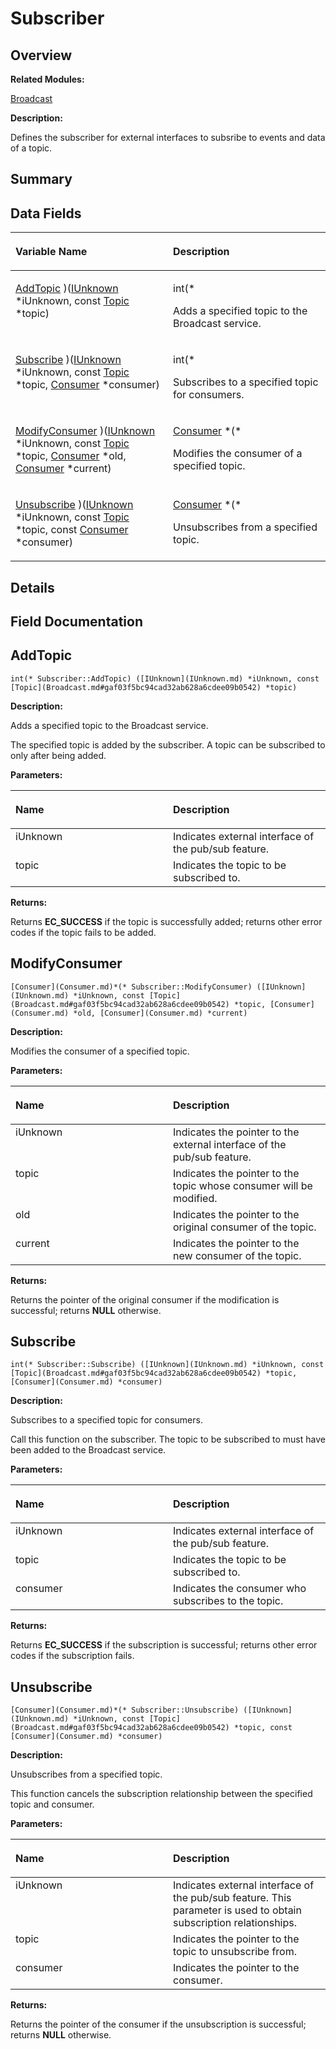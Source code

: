 # Subscriber<a name="ZH-CN_TOPIC_0000001055078177"></a>

## **Overview**<a name="section1050269424093537"></a>

**Related Modules:**

[Broadcast](Broadcast.md)

**Description:**

Defines the subscriber for external interfaces to subsribe to events and data of a topic. 

## **Summary**<a name="section862661270093537"></a>

## Data Fields<a name="pub-attribs"></a>

<a name="table1539514791093537"></a>
<table><thead align="left"><tr id="row1788803926093537"><th class="cellrowborder" valign="top" width="50%" id="mcps1.1.3.1.1"><p id="p766026475093537"><a name="p766026475093537"></a><a name="p766026475093537"></a>Variable Name</p>
</th>
<th class="cellrowborder" valign="top" width="50%" id="mcps1.1.3.1.2"><p id="p1823566822093537"><a name="p1823566822093537"></a><a name="p1823566822093537"></a>Description</p>
</th>
</tr>
</thead>
<tbody><tr id="row1359810130093537"><td class="cellrowborder" valign="top" width="50%" headers="mcps1.1.3.1.1 "><p id="p63729988093537"><a name="p63729988093537"></a><a name="p63729988093537"></a><a href="Subscriber.md#afc91fc1255ae42cba3d037bbe27096fd">AddTopic</a> )(<a href="IUnknown.md">IUnknown</a> *iUnknown, const <a href="Broadcast.md#gaf03f5bc94cad32ab628a6cdee09b0542">Topic</a> *topic)</p>
</td>
<td class="cellrowborder" valign="top" width="50%" headers="mcps1.1.3.1.2 "><p id="p1063501753093537"><a name="p1063501753093537"></a><a name="p1063501753093537"></a>int(*&nbsp;</p>
<p id="p1008725260093537"><a name="p1008725260093537"></a><a name="p1008725260093537"></a>Adds a specified topic to the Broadcast service. </p>
</td>
</tr>
<tr id="row754507280093537"><td class="cellrowborder" valign="top" width="50%" headers="mcps1.1.3.1.1 "><p id="p570727750093537"><a name="p570727750093537"></a><a name="p570727750093537"></a><a href="Subscriber.md#a963e7a8519c854662e8ba901d08838ee">Subscribe</a> )(<a href="IUnknown.md">IUnknown</a> *iUnknown, const <a href="Broadcast.md#gaf03f5bc94cad32ab628a6cdee09b0542">Topic</a> *topic, <a href="Consumer.md">Consumer</a> *consumer)</p>
</td>
<td class="cellrowborder" valign="top" width="50%" headers="mcps1.1.3.1.2 "><p id="p1432510775093537"><a name="p1432510775093537"></a><a name="p1432510775093537"></a>int(*&nbsp;</p>
<p id="p1859182098093537"><a name="p1859182098093537"></a><a name="p1859182098093537"></a>Subscribes to a specified topic for consumers. </p>
</td>
</tr>
<tr id="row920432738093537"><td class="cellrowborder" valign="top" width="50%" headers="mcps1.1.3.1.1 "><p id="p718608506093537"><a name="p718608506093537"></a><a name="p718608506093537"></a><a href="Subscriber.md#ab61beca9e502b1f6098ed49956a9ad51">ModifyConsumer</a> )(<a href="IUnknown.md">IUnknown</a> *iUnknown, const <a href="Broadcast.md#gaf03f5bc94cad32ab628a6cdee09b0542">Topic</a> *topic, <a href="Consumer.md">Consumer</a> *old, <a href="Consumer.md">Consumer</a> *current)</p>
</td>
<td class="cellrowborder" valign="top" width="50%" headers="mcps1.1.3.1.2 "><p id="p847062150093537"><a name="p847062150093537"></a><a name="p847062150093537"></a><a href="Consumer.md">Consumer</a> *(*&nbsp;</p>
<p id="p2104975475093537"><a name="p2104975475093537"></a><a name="p2104975475093537"></a>Modifies the consumer of a specified topic. </p>
</td>
</tr>
<tr id="row665590722093537"><td class="cellrowborder" valign="top" width="50%" headers="mcps1.1.3.1.1 "><p id="p1856891713093537"><a name="p1856891713093537"></a><a name="p1856891713093537"></a><a href="Subscriber.md#a37a99e64f59194d8f2191b91f566f0f4">Unsubscribe</a> )(<a href="IUnknown.md">IUnknown</a> *iUnknown, const <a href="Broadcast.md#gaf03f5bc94cad32ab628a6cdee09b0542">Topic</a> *topic, const <a href="Consumer.md">Consumer</a> *consumer)</p>
</td>
<td class="cellrowborder" valign="top" width="50%" headers="mcps1.1.3.1.2 "><p id="p423667569093537"><a name="p423667569093537"></a><a name="p423667569093537"></a><a href="Consumer.md">Consumer</a> *(*&nbsp;</p>
<p id="p2100116055093537"><a name="p2100116055093537"></a><a name="p2100116055093537"></a>Unsubscribes from a specified topic. </p>
</td>
</tr>
</tbody>
</table>

## **Details**<a name="section363792219093537"></a>

## **Field Documentation**<a name="section1277719032093537"></a>

## AddTopic<a name="afc91fc1255ae42cba3d037bbe27096fd"></a>

```
int(* Subscriber::AddTopic) ([IUnknown](IUnknown.md) *iUnknown, const [Topic](Broadcast.md#gaf03f5bc94cad32ab628a6cdee09b0542) *topic)
```

 **Description:**

Adds a specified topic to the Broadcast service. 

The specified topic is added by the subscriber. A topic can be subscribed to only after being added. 

**Parameters:**

<a name="table619493823093537"></a>
<table><thead align="left"><tr id="row508902310093537"><th class="cellrowborder" valign="top" width="50%" id="mcps1.1.3.1.1"><p id="p1926447983093537"><a name="p1926447983093537"></a><a name="p1926447983093537"></a>Name</p>
</th>
<th class="cellrowborder" valign="top" width="50%" id="mcps1.1.3.1.2"><p id="p522244406093537"><a name="p522244406093537"></a><a name="p522244406093537"></a>Description</p>
</th>
</tr>
</thead>
<tbody><tr id="row1010057299093537"><td class="cellrowborder" valign="top" width="50%" headers="mcps1.1.3.1.1 ">iUnknown</td>
<td class="cellrowborder" valign="top" width="50%" headers="mcps1.1.3.1.2 ">Indicates external interface of the pub/sub feature. </td>
</tr>
<tr id="row1345178850093537"><td class="cellrowborder" valign="top" width="50%" headers="mcps1.1.3.1.1 ">topic</td>
<td class="cellrowborder" valign="top" width="50%" headers="mcps1.1.3.1.2 ">Indicates the topic to be subscribed to. </td>
</tr>
</tbody>
</table>

**Returns:**

Returns  **EC\_SUCCESS**  if the topic is successfully added; returns other error codes if the topic fails to be added. 



## ModifyConsumer<a name="ab61beca9e502b1f6098ed49956a9ad51"></a>

```
[Consumer](Consumer.md)*(* Subscriber::ModifyConsumer) ([IUnknown](IUnknown.md) *iUnknown, const [Topic](Broadcast.md#gaf03f5bc94cad32ab628a6cdee09b0542) *topic, [Consumer](Consumer.md) *old, [Consumer](Consumer.md) *current)
```

 **Description:**

Modifies the consumer of a specified topic. 

**Parameters:**

<a name="table431343910093537"></a>
<table><thead align="left"><tr id="row1092943418093537"><th class="cellrowborder" valign="top" width="50%" id="mcps1.1.3.1.1"><p id="p717556086093537"><a name="p717556086093537"></a><a name="p717556086093537"></a>Name</p>
</th>
<th class="cellrowborder" valign="top" width="50%" id="mcps1.1.3.1.2"><p id="p1268419718093537"><a name="p1268419718093537"></a><a name="p1268419718093537"></a>Description</p>
</th>
</tr>
</thead>
<tbody><tr id="row809148142093537"><td class="cellrowborder" valign="top" width="50%" headers="mcps1.1.3.1.1 ">iUnknown</td>
<td class="cellrowborder" valign="top" width="50%" headers="mcps1.1.3.1.2 ">Indicates the pointer to the external interface of the pub/sub feature. </td>
</tr>
<tr id="row1022001506093537"><td class="cellrowborder" valign="top" width="50%" headers="mcps1.1.3.1.1 ">topic</td>
<td class="cellrowborder" valign="top" width="50%" headers="mcps1.1.3.1.2 ">Indicates the pointer to the topic whose consumer will be modified. </td>
</tr>
<tr id="row1070989152093537"><td class="cellrowborder" valign="top" width="50%" headers="mcps1.1.3.1.1 ">old</td>
<td class="cellrowborder" valign="top" width="50%" headers="mcps1.1.3.1.2 ">Indicates the pointer to the original consumer of the topic. </td>
</tr>
<tr id="row789008962093537"><td class="cellrowborder" valign="top" width="50%" headers="mcps1.1.3.1.1 ">current</td>
<td class="cellrowborder" valign="top" width="50%" headers="mcps1.1.3.1.2 ">Indicates the pointer to the new consumer of the topic. </td>
</tr>
</tbody>
</table>

**Returns:**

Returns the pointer of the original consumer if the modification is successful; returns  **NULL**  otherwise. 



## Subscribe<a name="a963e7a8519c854662e8ba901d08838ee"></a>

```
int(* Subscriber::Subscribe) ([IUnknown](IUnknown.md) *iUnknown, const [Topic](Broadcast.md#gaf03f5bc94cad32ab628a6cdee09b0542) *topic, [Consumer](Consumer.md) *consumer)
```

 **Description:**

Subscribes to a specified topic for consumers. 

Call this function on the subscriber. The topic to be subscribed to must have been added to the Broadcast service. 

**Parameters:**

<a name="table1365385974093537"></a>
<table><thead align="left"><tr id="row960410165093537"><th class="cellrowborder" valign="top" width="50%" id="mcps1.1.3.1.1"><p id="p453290414093537"><a name="p453290414093537"></a><a name="p453290414093537"></a>Name</p>
</th>
<th class="cellrowborder" valign="top" width="50%" id="mcps1.1.3.1.2"><p id="p290403823093537"><a name="p290403823093537"></a><a name="p290403823093537"></a>Description</p>
</th>
</tr>
</thead>
<tbody><tr id="row2130324417093537"><td class="cellrowborder" valign="top" width="50%" headers="mcps1.1.3.1.1 ">iUnknown</td>
<td class="cellrowborder" valign="top" width="50%" headers="mcps1.1.3.1.2 ">Indicates external interface of the pub/sub feature. </td>
</tr>
<tr id="row549974218093537"><td class="cellrowborder" valign="top" width="50%" headers="mcps1.1.3.1.1 ">topic</td>
<td class="cellrowborder" valign="top" width="50%" headers="mcps1.1.3.1.2 ">Indicates the topic to be subscribed to. </td>
</tr>
<tr id="row1304112894093537"><td class="cellrowborder" valign="top" width="50%" headers="mcps1.1.3.1.1 ">consumer</td>
<td class="cellrowborder" valign="top" width="50%" headers="mcps1.1.3.1.2 ">Indicates the consumer who subscribes to the topic. </td>
</tr>
</tbody>
</table>

**Returns:**

Returns  **EC\_SUCCESS**  if the subscription is successful; returns other error codes if the subscription fails. 



## Unsubscribe<a name="a37a99e64f59194d8f2191b91f566f0f4"></a>

```
[Consumer](Consumer.md)*(* Subscriber::Unsubscribe) ([IUnknown](IUnknown.md) *iUnknown, const [Topic](Broadcast.md#gaf03f5bc94cad32ab628a6cdee09b0542) *topic, const [Consumer](Consumer.md) *consumer)
```

 **Description:**

Unsubscribes from a specified topic. 

This function cancels the subscription relationship between the specified topic and consumer. 

**Parameters:**

<a name="table404416365093537"></a>
<table><thead align="left"><tr id="row2104038101093537"><th class="cellrowborder" valign="top" width="50%" id="mcps1.1.3.1.1"><p id="p1745005420093537"><a name="p1745005420093537"></a><a name="p1745005420093537"></a>Name</p>
</th>
<th class="cellrowborder" valign="top" width="50%" id="mcps1.1.3.1.2"><p id="p1356431644093537"><a name="p1356431644093537"></a><a name="p1356431644093537"></a>Description</p>
</th>
</tr>
</thead>
<tbody><tr id="row1253016869093537"><td class="cellrowborder" valign="top" width="50%" headers="mcps1.1.3.1.1 ">iUnknown</td>
<td class="cellrowborder" valign="top" width="50%" headers="mcps1.1.3.1.2 ">Indicates external interface of the pub/sub feature. This parameter is used to obtain subscription relationships. </td>
</tr>
<tr id="row304806786093537"><td class="cellrowborder" valign="top" width="50%" headers="mcps1.1.3.1.1 ">topic</td>
<td class="cellrowborder" valign="top" width="50%" headers="mcps1.1.3.1.2 ">Indicates the pointer to the topic to unsubscribe from. </td>
</tr>
<tr id="row403672097093537"><td class="cellrowborder" valign="top" width="50%" headers="mcps1.1.3.1.1 ">consumer</td>
<td class="cellrowborder" valign="top" width="50%" headers="mcps1.1.3.1.2 ">Indicates the pointer to the consumer. </td>
</tr>
</tbody>
</table>

**Returns:**

Returns the pointer of the consumer if the unsubscription is successful; returns  **NULL**  otherwise. 




